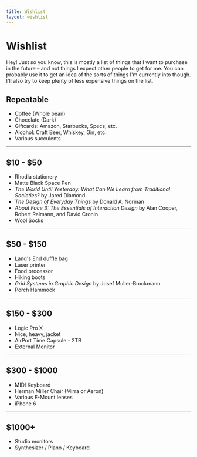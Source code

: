 ```yaml
---
title: Wishlist
layout: wishlist
---
```


# Wishlist

<div class='info'>
    Hey! Just so you know, this is mostly a list of things that I want to purchase in the future &ndash; and not things I expect other people to get for me. You can probably use it to get an idea of the sorts of things I'm currently into though. I'll also try to keep plenty of less expensive things on the list.
</div>

## Repeatable

+ Coffee (Whole bean)
+ Chocolate (Dark)
+ Giftcards: Amazon, Starbucks, Specs, etc.
+ Alcohol: Craft Beer, Whiskey, Gin, etc.
+ Various succulents

- - -

## $10 - $50

+ Rhodia stationery
+ Matte Black Space Pen
+ *The World Until Yesterday: What Can We Learn from Traditional Societies?* by Jared Diamond
+ *The Design of Everyday Things* by Donald A. Norman
+ *About Face 3: The Essentials of Interaction Design* by Alan Cooper, Robert Reimann, and David Cronin
+ Wool Socks

- - -

## $50 - $150

+ Land's End duffle bag
+ Laser printer
+ Food processor
+ Hiking boots
+ *Grid Systems in Graphic Design* by Josef Muller-Brockmann
+ Porch Hammock

- - -

## $150 - $300

+ Logic Pro X
+ Nice, heavy, jacket
+ AirPort Time Capsule - 2TB
+ External Monitor

- - -

## $300 - $1000

+ MIDI Keyboard
+ Herman Miller Chair (Mirra or Aeron)
+ Various E-Mount lenses
+ iPhone 6

- - -

## $1000+

+ Studio monitors
+ Synthesizer / Piano / Keyboard
